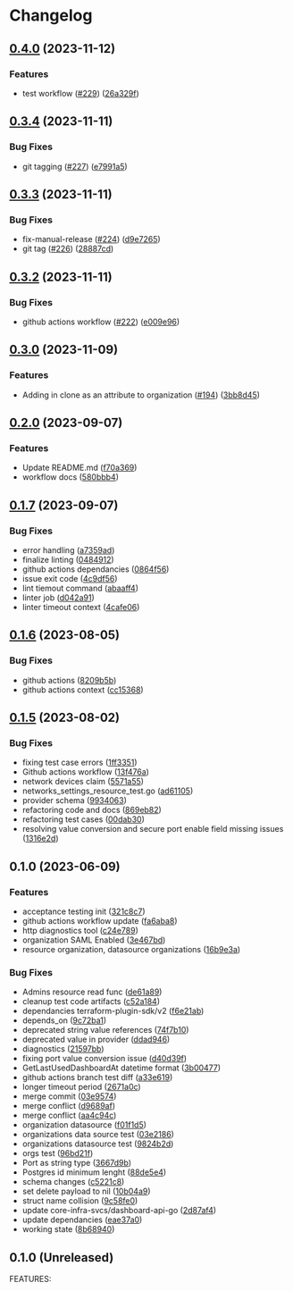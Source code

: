 # Changelog

## [0.4.0](https://github.com/core-infra-svcs/terraform-provider-meraki/compare/v0.3.4...v0.4.0) (2023-11-12)


### Features

* test workflow ([#229](https://github.com/core-infra-svcs/terraform-provider-meraki/issues/229)) ([26a329f](https://github.com/core-infra-svcs/terraform-provider-meraki/commit/26a329f7daa2de740a7af989dc20ec9bb1887911))

## [0.3.4](https://github.com/core-infra-svcs/terraform-provider-meraki/compare/v0.3.3...v0.3.4) (2023-11-11)


### Bug Fixes

* git tagging ([#227](https://github.com/core-infra-svcs/terraform-provider-meraki/issues/227)) ([e7991a5](https://github.com/core-infra-svcs/terraform-provider-meraki/commit/e7991a56599213660a6c72376ccbdb4027eef80a))

## [0.3.3](https://github.com/core-infra-svcs/terraform-provider-meraki/compare/v0.3.2...v0.3.3) (2023-11-11)


### Bug Fixes

* fix-manual-release ([#224](https://github.com/core-infra-svcs/terraform-provider-meraki/issues/224)) ([d9e7265](https://github.com/core-infra-svcs/terraform-provider-meraki/commit/d9e72652fbce1c3d0b8e5992033b54ad6b47b44e))
* git tag ([#226](https://github.com/core-infra-svcs/terraform-provider-meraki/issues/226)) ([28887cd](https://github.com/core-infra-svcs/terraform-provider-meraki/commit/28887cdc55ac78d60bdd2371da1876e26e0d2d17))

## [0.3.2](https://github.com/core-infra-svcs/terraform-provider-meraki/compare/v0.3.1...v0.3.2) (2023-11-11)


### Bug Fixes

* github actions workflow ([#222](https://github.com/core-infra-svcs/terraform-provider-meraki/issues/222)) ([e009e96](https://github.com/core-infra-svcs/terraform-provider-meraki/commit/e009e96179078940ab62b9453ff6be9b9fc9f518))

## [0.3.0](https://github.com/core-infra-svcs/terraform-provider-meraki/compare/v0.2.0...v0.3.0) (2023-11-09)


### Features

* Adding in clone as an attribute to organization ([#194](https://github.com/core-infra-svcs/terraform-provider-meraki/issues/194)) ([3bb8d45](https://github.com/core-infra-svcs/terraform-provider-meraki/commit/3bb8d45677c20aa80a7793845b2129af13280f4e))

## [0.2.0](https://github.com/core-infra-svcs/terraform-provider-meraki/compare/v0.1.7...v0.2.0) (2023-09-07)


### Features

* Update README.md ([f70a369](https://github.com/core-infra-svcs/terraform-provider-meraki/commit/f70a369d11af680613ec1904b60f06bcf8447ccb))
* workflow docs ([580bbb4](https://github.com/core-infra-svcs/terraform-provider-meraki/commit/580bbb436809ddb814aba9759045e2aef92a3f41))

## [0.1.7](https://github.com/core-infra-svcs/terraform-provider-meraki/compare/v0.1.6...v0.1.7) (2023-09-07)


### Bug Fixes

* error handling ([a7359ad](https://github.com/core-infra-svcs/terraform-provider-meraki/commit/a7359ad04bf3c75dce40a89953604586e91df02e))
* finalize linting ([0484912](https://github.com/core-infra-svcs/terraform-provider-meraki/commit/048491270c700160ee852ca0eaa3872ad7e01f2d))
* github actions dependancies ([0864f56](https://github.com/core-infra-svcs/terraform-provider-meraki/commit/0864f563957d4644200bed8dfd503e81fa3e6bf7))
* issue exit code ([4c9df56](https://github.com/core-infra-svcs/terraform-provider-meraki/commit/4c9df56270f7c154a5c1b7dd32c2aaeb5757716c))
* lint tiemout command ([abaaff4](https://github.com/core-infra-svcs/terraform-provider-meraki/commit/abaaff4f35d4c2116f2230bc04913b98511479db))
* linter job ([d042a91](https://github.com/core-infra-svcs/terraform-provider-meraki/commit/d042a91545af361fddd2e1edf10889155a4c7034))
* linter timeout context ([4cafe06](https://github.com/core-infra-svcs/terraform-provider-meraki/commit/4cafe065e51e2a82204185bf99718295163776a3))

## [0.1.6](https://github.com/core-infra-svcs/terraform-provider-meraki/compare/v0.1.5...v0.1.6) (2023-08-05)


### Bug Fixes

* github actions ([8209b5b](https://github.com/core-infra-svcs/terraform-provider-meraki/commit/8209b5b4953e0de1fff594cfdc88ee75f29e4e52))
* github actions context ([cc15368](https://github.com/core-infra-svcs/terraform-provider-meraki/commit/cc153684ecdf64ae4f71b0547a8219ddf3371d3e))

## [0.1.5](https://github.com/core-infra-svcs/terraform-provider-meraki/compare/v0.1.4...v0.1.5) (2023-08-02)


### Bug Fixes

* fixing test case errors ([1ff3351](https://github.com/core-infra-svcs/terraform-provider-meraki/commit/1ff335120360156503e901fdb6eac17a1e804ddf))
* Github actions workflow ([13f476a](https://github.com/core-infra-svcs/terraform-provider-meraki/commit/13f476a785342655b94ea28f80ff0bac77f47f32))
* network devices claim ([5571a55](https://github.com/core-infra-svcs/terraform-provider-meraki/commit/5571a556fbd2e77d2f9a95f7ed3f17dbcafc14f7))
* networks_settings_resource_test.go ([ad61105](https://github.com/core-infra-svcs/terraform-provider-meraki/commit/ad61105d65b6e6ebb7f3aba18f58216efb58ea16))
* provider schema ([9934063](https://github.com/core-infra-svcs/terraform-provider-meraki/commit/9934063cdcbde30e64d8d4d9692a13fac4a888ba))
* refactoring code and docs ([869eb82](https://github.com/core-infra-svcs/terraform-provider-meraki/commit/869eb82981251a93fa379742cdd71ae5c6807a09))
* refactoring test cases ([00dab30](https://github.com/core-infra-svcs/terraform-provider-meraki/commit/00dab30a08c462f9073c851359c836183f154d07))
* resolving value conversion and secure port enable field missing issues ([1316e2d](https://github.com/core-infra-svcs/terraform-provider-meraki/commit/1316e2da7b516badf157d7165ebff3da79a9be1d))

## 0.1.0 (2023-06-09)


### Features

* acceptance testing init ([321c8c7](https://github.com/core-infra-svcs/terraform-provider-meraki/commit/321c8c768dc8fee98c6132cf8accb1660c9d9780))
* github actions workflow update ([fa6aba8](https://github.com/core-infra-svcs/terraform-provider-meraki/commit/fa6aba889de0cd6d1ad1c645266194d2ed49cb5a))
* http diagnostics tool ([c24e789](https://github.com/core-infra-svcs/terraform-provider-meraki/commit/c24e789e19b3ae1cb3f5f066e0b59e2b266fa890))
* organization SAML Enabled ([3e467bd](https://github.com/core-infra-svcs/terraform-provider-meraki/commit/3e467bd1081bb0c81f081b06ca2dd3dfea9b940f))
* resource organization, datasource organizations ([16b9e3a](https://github.com/core-infra-svcs/terraform-provider-meraki/commit/16b9e3a2f65fbf68c428e905ba7dd6a38d893dea))


### Bug Fixes

* Admins resource read func ([de61a89](https://github.com/core-infra-svcs/terraform-provider-meraki/commit/de61a89a0316483b0ad79b99ea6b06914a044856))
* cleanup test code artifacts ([c52a184](https://github.com/core-infra-svcs/terraform-provider-meraki/commit/c52a18406c97f01cc00955d03551f58747ba3f9d))
* dependancies terraform-plugin-sdk/v2 ([f6e21ab](https://github.com/core-infra-svcs/terraform-provider-meraki/commit/f6e21abd07100cbb6d7b32d2d3574c0433b158b3))
* depends_on ([9c72ba1](https://github.com/core-infra-svcs/terraform-provider-meraki/commit/9c72ba139805be6b0c5e7d09931e250ff207c91d))
* deprecated string value references ([74f7b10](https://github.com/core-infra-svcs/terraform-provider-meraki/commit/74f7b10420c16f5ca256aa4a7c08c43bb31a9738))
* deprecated value in provider ([ddad946](https://github.com/core-infra-svcs/terraform-provider-meraki/commit/ddad946f4e9962201d0a3c001e18dbcfcb69fab3))
* diagnostics ([21597bb](https://github.com/core-infra-svcs/terraform-provider-meraki/commit/21597bb1f53b159ec9d3575368fa5d4e44861546))
* fixing port value conversion issue ([d40d39f](https://github.com/core-infra-svcs/terraform-provider-meraki/commit/d40d39f0f71683a578d8b26f68e29d143b450550))
* GetLastUsedDashboardAt datetime format ([3b00477](https://github.com/core-infra-svcs/terraform-provider-meraki/commit/3b004776fbc5e82af793d613b7fc3fe3c89b4e65))
* github actions branch test diff ([a33e619](https://github.com/core-infra-svcs/terraform-provider-meraki/commit/a33e619c81a5f370edbccc711ac023268f1f50c9))
* longer timeout period ([2671a0c](https://github.com/core-infra-svcs/terraform-provider-meraki/commit/2671a0cbf1dbbcdc9fff4fef45c6af3b50b88a80))
* merge commit ([03e9574](https://github.com/core-infra-svcs/terraform-provider-meraki/commit/03e95742df9e139e5d21331a880d66869ea87b37))
* merge conflict ([d9689af](https://github.com/core-infra-svcs/terraform-provider-meraki/commit/d9689afbd7f316ddd90b681b774e15af1a0476de))
* merge conflict ([aa4c94c](https://github.com/core-infra-svcs/terraform-provider-meraki/commit/aa4c94ce86b3e40e6cceb4bb9b72e6423eaec067))
* organization datasource ([f01f1d5](https://github.com/core-infra-svcs/terraform-provider-meraki/commit/f01f1d59525942c1aa23803157f2eb7e8befd5b7))
* organizations data source test ([03e2186](https://github.com/core-infra-svcs/terraform-provider-meraki/commit/03e2186b474542215072308a922c9a3dd1cfc8f7))
* organizations datasource test ([9824b2d](https://github.com/core-infra-svcs/terraform-provider-meraki/commit/9824b2d6c9f7c135592a3bf3015d3687884bf141))
* orgs test ([96bd21f](https://github.com/core-infra-svcs/terraform-provider-meraki/commit/96bd21f2bb6b8825833d186f4a0e8ed6c48c8935))
* Port as string type ([3667d9b](https://github.com/core-infra-svcs/terraform-provider-meraki/commit/3667d9b9aee86c9d4a3afa78f7fb1850fe272132))
* Postgres id minimum lenght ([88de5e4](https://github.com/core-infra-svcs/terraform-provider-meraki/commit/88de5e4c818360e9fb352621d1c832a27f1270d8))
* schema changes ([c5221c8](https://github.com/core-infra-svcs/terraform-provider-meraki/commit/c5221c8781868b2f5777050e7119f260c77c0c4a))
* set delete payload to nil ([10b04a9](https://github.com/core-infra-svcs/terraform-provider-meraki/commit/10b04a9e8b2a45ce969cb5e7d097a3e56bc20a8d))
* struct name collision ([9c58fe0](https://github.com/core-infra-svcs/terraform-provider-meraki/commit/9c58fe06f4663ca6bbc7de39b94e36f120e66c2f))
* update core-infra-svcs/dashboard-api-go ([2d87af4](https://github.com/core-infra-svcs/terraform-provider-meraki/commit/2d87af4484f790f3c4ad1bde5f57bdac35f1bfeb))
* update dependancies ([eae37a0](https://github.com/core-infra-svcs/terraform-provider-meraki/commit/eae37a024b17491cd066a41e93bd3bce0f2a0c34))
* working state ([8b68940](https://github.com/core-infra-svcs/terraform-provider-meraki/commit/8b6894037749bd7fbf146725f08df2880e42d13f))

## 0.1.0 (Unreleased)

FEATURES:

